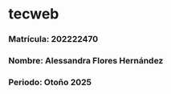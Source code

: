 # tecweb
### **Matrícula:** 202222470
### **Nombre:** Alessandra Flores Hernández
### **Periodo:** Otoño 2025
